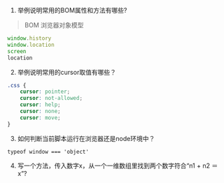 1. 举例说明常用的BOM属性和方法有哪些?
> BOM 浏览器对象模型

```javascript
window.history
window.location
screen
location
```

2. 举例说明常用的cursor取值有哪些？

```css
.css {
    cursor: pointer;
    cursor: not-allowed;
    cursor: help;
    cursor: none;
    cursor: move;
}
```

3. 如何判断当前脚本运行在浏览器还是node环境中？

`typeof window === 'object'`

4. 写一个方法，传入数字x，从一个一维数组里找到两个数字符合“n1 + n2 ＝ x”?

```javascript

```